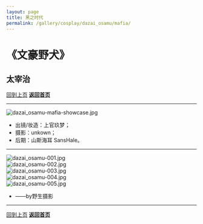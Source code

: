 ```yaml
---
layout: page
title: 黑之时代
permalink: /gallery/cosplay/dazai_osamu/mafia/
---
```


<haed>
    <link rel="stylesheet" href="/css/gallery.css">
</haed>

# 《文豪野犬》

## 太宰治

[回到上页](../)
[**返回首页**](/)

---

<div class="gallery-container fullsize">
    <div class="gallery-item">
        <picture>
            <source srcset="https://image.jumern.com/cosplay/dazai_osamu/mafia/dazai_osamu-mafia-showcase.avif" type="image/avif">
            <source srcset="https://image.jumern.com/cosplay/dazai_osamu/mafia/dazai_osamu-mafia-showcase.webp" type="image/webp">
            <img src="https://image.jumern.com/cosplay/dazai_osamu/mafia/dazai_osamu-mafia-showcase.jpg" alt="dazai_osamu-mafia-showcase.jpg" loading="lazy">
        </picture>
    </div>
</div>

- 出镜/妆造：上官玖梦；
- 摄影：unkown；
- 后期：山斯海耳 SansHale。

---

<div class="gallery-container portrait">
    <div class="gallery-item portrait">
        <picture>
            <source srcset="https://image.jumern.com/cosplay/dazai_osamu/mafia/dazai_osamu-001.avif" type="image/avif">
            <source srcset="https://image.jumern.com/cosplay/dazai_osamu/mafia/dazai_osamu-001.webp" type="image/webp">
            <img src="https://image.jumern.com/cosplay/dazai_osamu/mafia/dazai_osamu-001.jpg" alt="dazai_osamu-001.jpg" loading="lazy">
        </picture>
    </div>
    <div class="gallery-item portrait">
        <picture>
            <source srcset="https://image.jumern.com/cosplay/dazai_osamu/mafia/dazai_osamu-002.avif" type="image/avif">
            <source srcset="https://image.jumern.com/cosplay/dazai_osamu/mafia/dazai_osamu-002.webp" type="image/webp">
            <img src="https://image.jumern.com/cosplay/dazai_osamu/mafia/dazai_osamu-002.jpg" alt="dazai_osamu-002.jpg" loading="lazy">
        </picture>
    </div>
    <div class="gallery-item portrait">
        <picture>
            <source srcset="https://image.jumern.com/cosplay/dazai_osamu/mafia/dazai_osamu-003.avif" type="image/avif">
            <source srcset="https://image.jumern.com/cosplay/dazai_osamu/mafia/dazai_osamu-003.webp" type="image/webp">
            <img src="https://image.jumern.com/cosplay/dazai_osamu/mafia/dazai_osamu-003.jpg" alt="dazai_osamu-003.jpg" loading="lazy">
        </picture>
    </div>
    <div class="gallery-item portrait">
        <picture>
            <source srcset="https://image.jumern.com/cosplay/dazai_osamu/mafia/dazai_osamu-004.avif" type="image/avif">
            <source srcset="https://image.jumern.com/cosplay/dazai_osamu/mafia/dazai_osamu-004.webp" type="image/webp">
            <img src="https://image.jumern.com/cosplay/dazai_osamu/mafia/dazai_osamu-004.jpg" alt="dazai_osamu-004.jpg" loading="lazy">
        </picture>
    </div>
    <div class="gallery-item portrait">
        <picture>
            <source srcset="https://image.jumern.com/cosplay/dazai_osamu/mafia/dazai_osamu-005.avif" type="image/avif">
            <source srcset="https://image.jumern.com/cosplay/dazai_osamu/mafia/dazai_osamu-005.webp" type="image/webp">
            <img src="https://image.jumern.com/cosplay/dazai_osamu/mafia/dazai_osamu-005.jpg" alt="dazai_osamu-005.jpg" loading="lazy">
        </picture>
    </div>
</div>

- ——by野生摄影

---

[回到上页](../)
[**返回首页**](/)
